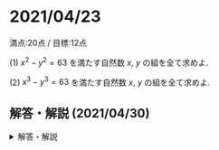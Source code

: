 # 2021/04/23

満点:20点 / 目標:12点

(1) $x^2-y^2=63$ を満たす自然数 $x$, $y$ の組を全て求めよ.

(2) $x^3-y^3=63$ を満たす自然数 $x$, $y$ の組を全て求めよ.

<div style="page-break-before:always"></div>

## 解答・解説 (2021/04/30)

<details markdown="1">
<summary>解答・解説</summary>

方程式の整数解の問題です. 整数の問題は本気を出せば限りなく難しくできるのですが, 実際の入試にはこのくらいが出てきやすそうですね.

### 整数問題の取り組み方

前提として, この手の整数問題は**しらみつぶしに調べれば解ける**という性質があります. たとえば (1) は, $$(x+y)(x-y)=63$$ と因数分解できますが, 絞り込まずに進めると $(x+y,\ x-y)$ の組は 12 組あることがわかります.

$$\begin{align}
(x+y,\ x-y) = &(1,\ 63),\ (3,\ 21),\ (7,\ 9),\ (9,\ 7),\ (21,\ 3),\ (63,\ 1), \\\\
&(-1,\ -63),\ (-3,\ -21),\ (-7,\ -9),\ (-9,\ -7),\ (-21,\ -3),\ (-63,\ -1)
\end{align}$$

12 回連立方程式を解いて, $x$ と $y$ がどちらも自然数になっている組を見つけられれば, それで問題ありません. 場合によっては, 絞り込みの方法を見つけるより早く解けるかもしれません.

### 絞り込みの手法

絞り込みの方法はたくさんあるのですが, この問題で最低限覚えておきたいのは以下の 3 つです.

- 文字の範囲に着目して, **正負**を調べる
  > $x>0$, $y>0$ だから, $x+y>0$ である.
  > $(x+y)(x-y)>0$ だから, $x-y>0$ である.

- 2つの数の差をとって, **大小関係**を調べる
  > $y$ は自然数で, $(x+y)-(x-y)=2y>0$ だから, $x+y>x-y$ である.
  
- 2つの数の和や差をとって, **偶奇**を調べる
  > $x$ は整数で, $(x+y)+(x-y)=2x$ だから, $x+y$ と $x-y$ を足すと偶数になる.

これらの手法を使って絞り込むと, (1) は 3 通り調べればよいことになります.

$$(x+y,\ x-y)=(9,\ 7),\ (21,\ 3),\ (63,\ 1)$$

解答例ではある程度絞り込んで処理しました.

![](img/mathterro_20210423.jpg)